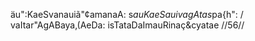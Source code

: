 äu":KaeSvanauiã"¢amanaA: s$auKaeSau ivagAtas$pa{h": /
vaItar"AgABaya‚(AeDa: isTataDaImauRinaç&cyatae //56//